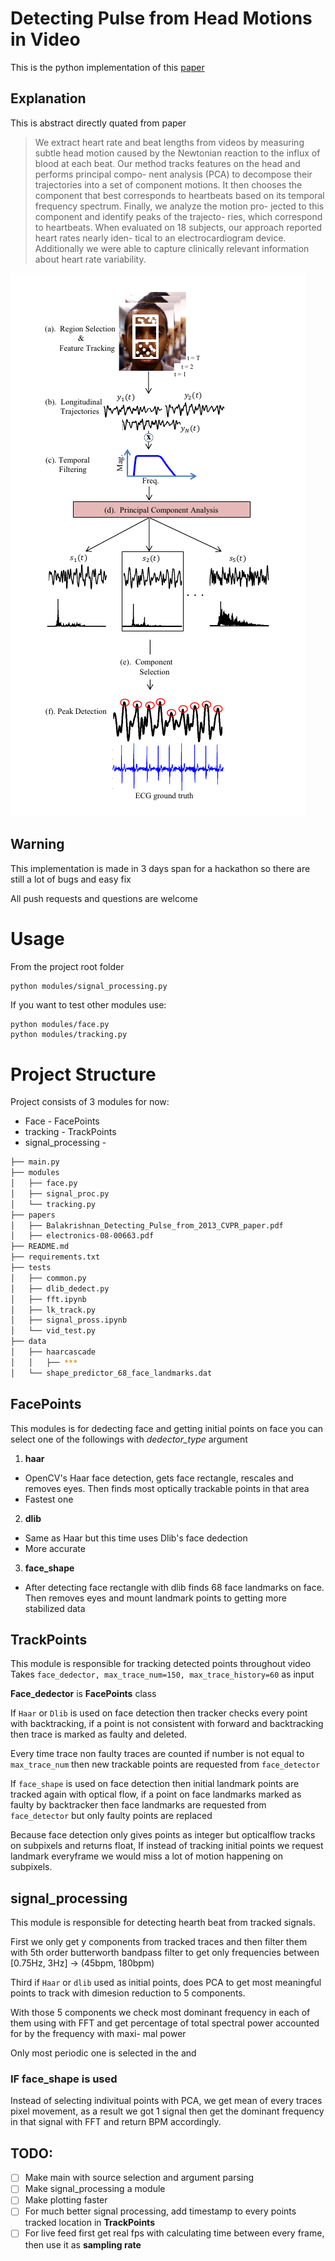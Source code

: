 # Detecting Pulse from Head Motions in Video
This is the python implementation of this [paper](https://people.csail.mit.edu/mrub/vidmag/papers/Balakrishnan_Detecting_Pulse_from_2013_CVPR_paper.pdf)

## Explanation
This is abstract directly quated from paper
> We extract heart rate and beat lengths from videos by
measuring subtle head motion caused by the Newtonian
reaction to the influx of blood at each beat. Our method
tracks features on the head and performs principal compo-
nent analysis (PCA) to decompose their trajectories into a
set of component motions. It then chooses the component
that best corresponds to heartbeats based on its temporal
frequency spectrum. Finally, we analyze the motion pro-
jected to this component and identify peaks of the trajecto-
ries, which correspond to heartbeats. When evaluated on
18 subjects, our approach reported heart rates nearly iden-
tical to an electrocardiogram device. Additionally we were
able to capture clinically relevant information about heart
rate variability.

![project overview](data/overview.png)


## Warning
This implementation is made in 3 days span for a hackathon so there are still a lot of bugs and easy fix

All push requests and questions are welcome

# Usage

From the project root folder
```bash
python modules/signal_processing.py
```

If you want to test other modules use:
```
python modules/face.py
python modules/tracking.py
```

# Project Structure

Project consists of 3 modules for now:

* Face - FacePoints
* tracking - TrackPoints
* signal_processing -

```bash
├── main.py
├── modules
│   ├── face.py
│   ├── signal_proc.py
│   └── tracking.py
├── papers
│   ├── Balakrishnan_Detecting_Pulse_from_2013_CVPR_paper.pdf
│   ├── electronics-08-00663.pdf
├── README.md
├── requirements.txt
├── tests
│   ├── common.py
│   ├── dlib_dedect.py
│   ├── fft.ipynb
│   ├── lk_track.py
│   ├── signal_pross.ipynb
│   └── vid_test.py
├── data
│   ├── haarcascade
│   │   ├── ***
│   └── shape_predictor_68_face_landmarks.dat


```

## __FacePoints__
This modules is for dedecting face and getting initial points on face you can select one of the followings with *dedector_type* argument

  1.  __haar__ 
   * OpenCV's Haar face detection, gets face rectangle, rescales and removes eyes. Then finds most optically trackable points in that area
   * Fastest one
  2.  __dlib__
   * Same as Haar but this time uses Dlib's face dedection
   * More accurate
  3.  __face_shape__
   * After detecting face rectangle with dlib finds 68 face landmarks on face. Then removes eyes and mount landmark points to getting more stabilized data

## __TrackPoints__
This module is responsible for tracking detected points throughout video
Takes
`face_dedector, max_trace_num=150, max_trace_history=60` as input

__Face_dedector__ is __FacePoints__ class

If `Haar` or `Dlib` is used on face detection then tracker checks every point with backtracking, if a point is not consistent with forward and backtracking then trace is marked as faulty and deleted.

Every time trace non faulty traces are counted if number is not equal to `max_trace_num` then new trackable points are requested from `face_detector`

If `face_shape` is used on face detection then initial landmark points are tracked again with optical flow, if a point on face landmarks marked as faulty by backtracker then face landmarks are requested from `face_detector` but only faulty points are replaced 

Because face detection only gives points as integer but opticalflow tracks on subpixels and returns float, If instead of tracking initial points we request landmark everyframe we would miss a lot of motion happening on subpixels.


## __signal_processing__
This module is responsible for detecting hearth beat from tracked signals.

First we only get y components from tracked traces and then filter them with 5th order butterworth bandpass filter to get only frequencies between [0.75Hz, 3Hz] -> (45bpm, 180bpm)

Third if `Haar` or `dlib` used as initial points, does PCA to get most meaningful points to track with dimesion reduction to 5 components.

With those 5 components we check most dominant frequency in each of them using with FFT and get percentage of total
spectral power accounted for by the frequency with maxi-
mal power

Only most periodic one is selected in the and

### __IF face_shape is used__
Instead of selecting indivitual points with PCA, we get mean of every traces pixel movement, as a result we got 1 signal then get the dominant frequency in that signal with FFT and return BPM accordingly.

## TODO:
- [ ] Make main with source selection and argument parsing
- [ ] Make signal_processing a module
- [ ] Make plotting faster
- [ ] For much better signal processing, add timestamp to every points tracked location in __TrackPoints__
- [ ]  For live feed first get real fps with calculating time between every frame, then use it as __sampling rate__